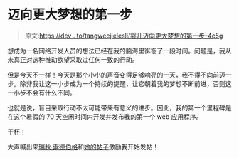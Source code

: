 # 迈向更大梦想的第一步

> 原文:[https://dev . to/tangweejielesli/婴儿迈向更大梦想的第一步-4c5g](https://dev.to/tangweejieleslie/first-baby-step-towards-a-bigger-dream-4c5g)

想成为一名网络开发人员的想法已经在我的脑海里徘徊了一段时间。问题是，我从未真正对这种推动欲望采取过任何一致的行动。

但是今天不一样！今天是那个小小的声音变得足够响亮的一天，我不得不向前迈一步。除非我让这一小步成为一个持续的提醒，让它朝着我的梦想不断前进，否则这一小步不会有什么不同。

也就是说，盲目采取行动不太可能带来有意义的进步。因此，我的第一个里程碑是在这个暑假的 70 天空闲时间内开发并发布我的第一个 web 应用程序。

干杯！

大声喊出来[瑞秋·索德伯格](https://dev.to/rachelsoderberg)和[她的帖子](https://dev.to/rachelsoderberg/junior-developers-should-start-a-technical-blog-early-in-their-career-19bg)激励我开始发帖！